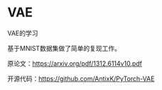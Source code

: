 # VAE
VAE的学习

基于MNIST数据集做了简单的复现工作。

原论文：https://arxiv.org/pdf/1312.6114v10.pdf

开源代码：https://github.com/AntixK/PyTorch-VAE
